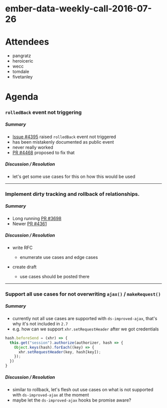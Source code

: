 # ember-data-weekly-call-2016-07-26

# Attendees

- pangratz
- heroiceric
- wecc
- tomdale
- fivetanley

# Agenda

### `rolledBack` event not triggering

##### Summary

- [Issue #4395](https://github.com/emberjs/data/issues/4395) raised
  `rolledBack` event not triggered
- has been mistakenly documented as public event
- never really worked
- [PR #4468](https://github.com/emberjs/data/pull/4468) proposed to fix that

##### Discussion / Resolution

- let's get some use cases for this on how this would be used

---

### Implement dirty tracking and rollback of relationships.

##### Summary

- Long running [PR #3698](https://github.com/emberjs/data/pull/3698)
- Newer [PR #4361](https://github.com/emberjs/data/pull/4361)

##### Discussion / Resolution

- write RFC
  - enumerate use cases and edge cases

- create draft
  - use cases should be posted there

---

### Support all use cases for not overwriting `ajax()` / `makeRequest()`

##### Summary

- currently not all use cases are supported with `ds-improved-ajax`, that's why
  it's not included in `2.7`
- e.g. how can we support `xhr.setRequestHeader` after we got credentials

``` js
hash.beforeSend = (xhr) => {
  this.get("session").authorize(authorizer, hash => {
    Object.keys(hash).forEach((key) => {
      xhr.setRequestHeader(key, hash[key]);
    });
  })
}
```

##### Discussion / Resolution

- similar to rollback, let's flesh out use cases on what is not supported with
  `ds-improved-ajax` at the moment
- maybe let the `ds-improved-ajax` hooks be promise aware?
